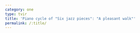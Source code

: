 ```yaml
---
category: one
type: tvir
title: 'Piano cycle of "Six jazz pieces": "A pleasant walk"'
permalink: /:title/
---
```



